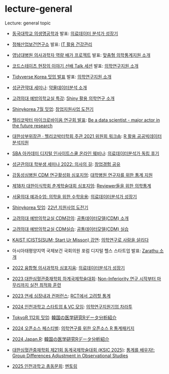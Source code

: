 # lecture-general

Lecture: general topic


* [동국대학교 의생명공학과](http://mbt.dongguk.edu/) 발표: [의료데이터 분석가 성장기](https://jinseob2kim.github.io/lecture-general/dongguk_mbt)


* [정해산업보건연구소](http://jioh.co.kr/) 발표: [IT 활용 건강관리](https://jinseob2kim.github.io/lecture-general/healthIT)


* [영남대병원 의사과학자 역량 배가 프로젝트](https://yumc.ac.kr:8443/yumc/index.do) 발표: [맞춤형 의학통계지원 소개](https://jinseob2kim.github.io/lecture-general/yu)


* [코드스테이츠 현장의 이야기 선배 Talk 세션](https://www.codestates.com/) 발표: [의학연구지원 소개](https://jinseob2kim.github.io/lecture-general/codestates)

* [Tidyverse Korea 밋업 발표](https://www.facebook.com/groups/tidyverse) 발표: [의학연구지원 소개](https://jinseob2kim.github.io/lecture-general/tidyversekorea)

* [성균관약대 세미나](https://pharm.skku.edu/intro/professor.php): [약물데이터분석 소개](https://jinseob2kim.github.io/lecture-general/skku-pharm)

* [고려의대 예방의학교실 특강](https://pharm.skku.edu/intro/professor.php): [Shiny 활용 의학연구 소개](https://jinseob2kim.github.io/lecture-general/korea-preventive)

* [Shinykorea 7월 밋업](https://github.com/shinykorea/Meetup): [창업지원사업 도전기](https://jinseob2kim.github.io/lecture-general/kstartup)

* [헬리코박터 마이크로바이옴 연구회 발표](http://www.ihnm.or.kr/conference/202102_html/p_about_program.php): [Be a data scientist - major actor in the future research](https://jinseob2kim.github.io/lecture-general/microbiome)

* [대한상부위장관 · 헬리코박터학회 주관  2021 위원회 워크숍](https://www.hpylori.or.kr/): [R 활용 공공빅데이터 분석지원](https://jinseob2kim.github.io/lecture-general/publicdata_with_R)


* [SBA 아카데미 디지털 인사이트스쿨 온라인 웨비나](https://academy.sba.kr/mobile/course_view.jsp?id=32295): [의료데이터분석가 독립 후기](https://jinseob2kim.github.io/lecture-general/ablearn)

* [성균관의대 학부생 세미나 2022: 의사의 길](http://www.skkumed.ac.kr/): [창업경험 공유](https://jinseob2kim.github.io/lecture-general/doctorskku2022)

* [강동성심병원 CDM 연구활성화 심포지엄](https://www.kdh.or.kr/): [대학병원 연구자를 위한 통계 지원 ](https://jinseob2kim.github.io/lecture-general/cdmkdh)

* [제18차 대한이식학회 춘계학술대회 심포지엄](http://conference.mykst.org/): [Reviewer들을 위한 의학통계](https://jinseob2kim.github.io/lecture-general/statreview)

* [서울의대 예과수업: 의학을 위한 수학응용](http://nm.snu.ac.kr/bbs/board.php?bo_table=in_premed&page=1): [의료데이터분석가 성장기](https://jinseob2kim.github.io/lecture-general/snu-premed)

* [Shinykorea 밋업](http://nm.snu.ac.kr/bbs/board.php?bo_table=in_premed&page=1): [22년 지원사업 도전기](https://jinseob2kim.github.io/lecture-general/status2022)


* [고려의대 예방의학교실 CDM강의](https://medicine.korea.ac.kr/web/www/-38p?p_p_id=ProfessorInfo_WAR_professorInfoportlet&p_p_lifecycle=0&p_p_state=normal&p_p_mode=view&p_p_col_id=column-1&p_p_col_pos=3&p_p_col_count=4&_ProfessorInfo_WAR_professorInfoportlet_curPage=1&_ProfessorInfo_WAR_professorInfoportlet_sDeptId=26&_ProfessorInfo_WAR_professorInfoportlet_action=view_message&_ProfessorInfo_WAR_professorInfoportlet_infoId=120854): [공통데이터모델(CDM) 소개](https://jinseob2kim.github.io/lecture-general/cdm-intro)


* [고려의대 예방의학교실 CDM실습](https://medicine.korea.ac.kr/web/www/-38p?p_p_id=ProfessorInfo_WAR_professorInfoportlet&p_p_lifecycle=0&p_p_state=normal&p_p_mode=view&p_p_col_id=column-1&p_p_col_pos=3&p_p_col_count=4&_ProfessorInfo_WAR_professorInfoportlet_curPage=1&_ProfessorInfo_WAR_professorInfoportlet_sDeptId=26&_ProfessorInfo_WAR_professorInfoportlet_action=view_message&_ProfessorInfo_WAR_professorInfoportlet_infoId=120854): [공통데이터모델(CDM) 실습](https://jinseob2kim.github.io/lecture-general/cdm-practice)

* [KAIST ICISTS(SUM; Start Ur Misson) 강연](http://www.icists.org/): [의학연구로 사람을 살리다](https://jinseob2kim.github.io/lecture-general/kaist-icists-sum)

* 아시아태평양지역 국제보건 국회의원 포럼 디지털 헬스 스타트업 발표: [Zarathu 소개 ](https://jinseob2kim.github.io/lecture-general/APPFGH2022)


* [2022 융합형 의사과학자 심포지움](http://www.medsci.or.kr/): [의료데이터분석가 성장기](https://jinseob2kim.github.io/lecture-general/medical-scientist)


* [2023 대한심혈관중재학회 하계국제학술대회](http://www.kscvi.org/conf/42nd/): [Non-Inferiority 연구 시작부터 마무리까지 실전 최적화 훈련](https://jinseob2kim.github.io/lecture-general/KSIC2023)


* [2023 연세 심장내과 컨퍼런스](): [RCT에서 고려할 통계](https://jinseob2kim.github.io/lecture-general/yonsei_conf)

* [2024 인천과학고 스타트업 & VC 모임](): [의학연구지원기업 차라투](https://jinseob2kim.github.io/lecture-general/ishs)


* [TokyoR 112회 밋업](https://tokyor.connpass.com/event/312792/): [韓国の医学研究Rデータ分析紹介
](https://jinseob2kim.github.io/lecture-general/TokyoR/112)


* [2024 오픈소스 페스티벌](https://tokyor.connpass.com/event/312792/): [의학연구를 위한 오픈소스 R 통계패키지
](https://jinseob2kim.github.io/lecture-general/osfestival)


* [2024 Japan.R](https://japanr.connpass.com/event/334154/?utm_campaign=event_participate_to_follower&utm_source=notifications&utm_medium=twitter): [韓国の医学研究Rデータ分析紹介
](https://jinseob2kim.github.io/lecture-general/japanR2024)

* [대한심혈관중재학회 제21회 동계국제학술대회 (KSIC 2025)](https://www.kscvi.org/conf/ksic2025/program/program.php?days=3#day_div): [통계를 배우자!: Group Differences Adjustment in Observational Studies](https://jinseob2kim.github.io/lecture-general/KSIC2025)

* [2025 인천과학고 총동문회](): [멘토링](https://jinseob2kim.github.io/lecture-general/ishs2025)